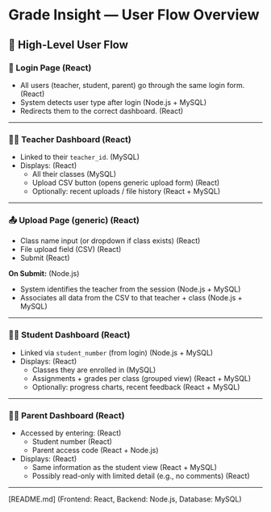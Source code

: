# Grade Insight — User Flow Overview

## 🧭 High-Level User Flow

### 🔐 Login Page (React)
- All users (teacher, student, parent) go through the same login form. (React)
- System detects user type after login (Node.js + MySQL)
- Redirects them to the correct dashboard. (React)

---

### 🧑‍🏫 Teacher Dashboard (React)
- Linked to their `teacher_id`. (MySQL)
- Displays: (React)
  - All their classes (MySQL)
  - Upload CSV button (opens generic upload form) (React)
  - Optionally: recent uploads / file history (React + MySQL)

---

### 📤 Upload Page (generic) (React)
- Class name input (or dropdown if class exists) (React)
- File upload field (CSV) (React)
- Submit (React)

**On Submit:** (Node.js)
- System identifies the teacher from the session (Node.js + MySQL)
- Associates all data from the CSV to that teacher + class (Node.js + MySQL)

---

### 🧑‍🎓 Student Dashboard (React)
- Linked via `student_number` (from login) (Node.js + MySQL)
- Displays: (React)
  - Classes they are enrolled in (MySQL)
  - Assignments + grades per class (grouped view) (React + MySQL)
  - Optionally: progress charts, recent feedback (React + MySQL)

---

### 👩‍👦 Parent Dashboard (React)
- Accessed by entering: (React)
  - Student number (React)
  - Parent access code (React + Node.js)
- Displays: (React)
  - Same information as the student view (React + MySQL)
  - Possibly read-only with limited detail (e.g., no comments) (React)

---

[README.md] (Frontend: React, Backend: Node.js, Database: MySQL)
